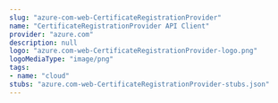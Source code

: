 ```yaml
---
slug: "azure-com-web-CertificateRegistrationProvider"
name: "CertificateRegistrationProvider API Client"
provider: "azure.com"
description: null
logo: "azure.com-web-CertificateRegistrationProvider-logo.png"
logoMediaType: "image/png"
tags:
- name: "cloud"
stubs: "azure.com-web-CertificateRegistrationProvider-stubs.json"
---
```

